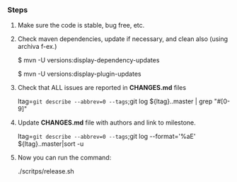 ### Steps

1. Make sure the code is stable, bug free, etc.

2. Check maven dependencies, update if necessary, and clean also (using archiva f-ex.)


    $ mvn -U versions:display-dependency-updates

    $ mvn -U versions:display-plugin-updates


3. Check that ALL issues are reported in **CHANGES.md** files


    ltag=`git describe --abbrev=0 --tags`;git log ${ltag}..master | grep "#[0-9]"


4. Update **CHANGES.md** file with authors and link to milestone.


    ltag=`git describe --abbrev=0 --tags`;git log --format='%aE' ${ltag}..master|sort -u

5. Now you can run the command: 


    ./scritps/release.sh